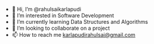 - 👋 Hi, I’m @rahulsaikarlapudi
- 👀 I’m interested in Software Development
- 🌱 I’m currently learning Data Structures and Algorithms
- 💞️ I’m looking to collaborate on a project
- 📫 How to reach me karlapudirahulsai@gmail.com

<!---
rahulsaikarlapudi/rahulsaikarlapudi is a ✨ special ✨ repository because its `README.md` (this file) appears on your GitHub profile.
You can click the Preview link to take a look at your changes.
--->
